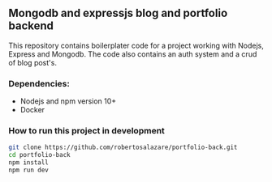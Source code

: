 ## Mongodb and expressjs blog and portfolio backend
This repository contains boilerplater code for a project working with Nodejs, Express and Mongodb. The code also contains an auth system and a crud of blog post's.

### Dependencies:
- Nodejs and npm version 10+
- Docker

### How to run this project in development
```bash
git clone https://github.com/robertosalazare/portfolio-back.git
cd portfolio-back
npm install
npm run dev
```
